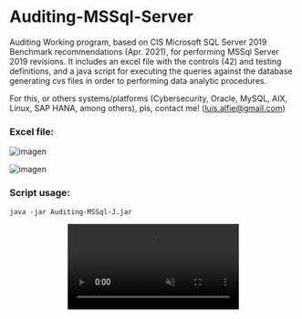 # Auditing-MSSql-Server

Auditing Working program, based on CIS Microsoft SQL Server 2019 Benchmark recommendations (Apr. 2021), for performing MSSql Server 2019 revisions. It includes an excel file with the controls (42) and testing definitions, and a java script for executing the queries against the database generating cvs files in order to performing data analytic procedures.

For this, or others systems/platforms (Cybersecurity, Oracle, MySQL, AIX, Linux, SAP HANA, among others), pls, contact me! (luis.alfie@gmail.com)

### Excel file:

![imagen](https://user-images.githubusercontent.com/40904281/201531597-365bea1c-2286-46de-9d62-fca6b65d1e04.png)

![imagen](https://user-images.githubusercontent.com/40904281/201531601-2fc8c0ba-0357-43a4-8143-3b54a20e8e38.png)

### Script usage:

```
java -jar Auditing-MSSql-J.jar
```
<p align="center">
<video src="https://user-images.githubusercontent.com/40904281/201538585-48bcf696-be74-43e9-993f-3a128fbc67ef.mp4" autoplay loop muted> </video>
</p>

